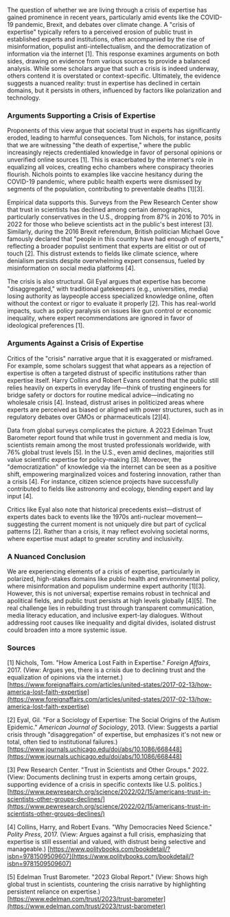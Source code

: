 The question of whether we are living through a crisis of expertise has gained prominence in recent years, particularly amid events like the COVID-19 pandemic, Brexit, and debates over climate change. A "crisis of expertise" typically refers to a perceived erosion of public trust in established experts and institutions, often accompanied by the rise of misinformation, populist anti-intellectualism, and the democratization of information via the internet [1]. This response examines arguments on both sides, drawing on evidence from various sources to provide a balanced analysis. While some scholars argue that such a crisis is indeed underway, others contend it is overstated or context-specific. Ultimately, the evidence suggests a nuanced reality: trust in expertise has declined in certain domains, but it persists in others, influenced by factors like polarization and technology.

### Arguments Supporting a Crisis of Expertise
Proponents of this view argue that societal trust in experts has significantly eroded, leading to harmful consequences. Tom Nichols, for instance, posits that we are witnessing "the death of expertise," where the public increasingly rejects credentialed knowledge in favor of personal opinions or unverified online sources [1]. This is exacerbated by the internet's role in equalizing all voices, creating echo chambers where conspiracy theories flourish. Nichols points to examples like vaccine hesitancy during the COVID-19 pandemic, where public health experts were dismissed by segments of the population, contributing to preventable deaths [1][3].

Empirical data supports this. Surveys from the Pew Research Center show that trust in scientists has declined among certain demographics, particularly conservatives in the U.S., dropping from 87% in 2016 to 70% in 2022 for those who believe scientists act in the public's best interest [3]. Similarly, during the 2016 Brexit referendum, British politician Michael Gove famously declared that "people in this country have had enough of experts," reflecting a broader populist sentiment that experts are elitist or out of touch [2]. This distrust extends to fields like climate science, where denialism persists despite overwhelming expert consensus, fueled by misinformation on social media platforms [4].

The crisis is also structural. Gil Eyal argues that expertise has become "disaggregated," with traditional gatekeepers (e.g., universities, media) losing authority as laypeople access specialized knowledge online, often without the context or rigor to evaluate it properly [2]. This has real-world impacts, such as policy paralysis on issues like gun control or economic inequality, where expert recommendations are ignored in favor of ideological preferences [1].

### Arguments Against a Crisis of Expertise
Critics of the "crisis" narrative argue that it is exaggerated or misframed. For example, some scholars suggest that what appears as a rejection of expertise is often a targeted distrust of specific institutions rather than expertise itself. Harry Collins and Robert Evans contend that the public still relies heavily on experts in everyday life—think of trusting engineers for bridge safety or doctors for routine medical advice—indicating no wholesale crisis [4]. Instead, distrust arises in politicized areas where experts are perceived as biased or aligned with power structures, such as in regulatory debates over GMOs or pharmaceuticals [2][4].

Data from global surveys complicates the picture. A 2023 Edelman Trust Barometer report found that while trust in government and media is low, scientists remain among the most trusted professionals worldwide, with 76% global trust levels [5]. In the U.S., even amid declines, majorities still value scientific expertise for policy-making [3]. Moreover, the "democratization" of knowledge via the internet can be seen as a positive shift, empowering marginalized voices and fostering innovation, rather than a crisis [4]. For instance, citizen science projects have successfully contributed to fields like astronomy and ecology, blending expert and lay input [4].

Critics like Eyal also note that historical precedents exist—distrust of experts dates back to events like the 1970s anti-nuclear movement—suggesting the current moment is not uniquely dire but part of cyclical patterns [2]. Rather than a crisis, it may reflect evolving societal norms, where expertise must adapt to greater scrutiny and inclusivity.

### A Nuanced Conclusion
We are experiencing elements of a crisis of expertise, particularly in polarized, high-stakes domains like public health and environmental policy, where misinformation and populism undermine expert authority [1][3]. However, this is not universal; expertise remains robust in technical and apolitical fields, and public trust persists at high levels globally [4][5]. The real challenge lies in rebuilding trust through transparent communication, media literacy education, and inclusive expert-lay dialogues. Without addressing root causes like inequality and digital divides, isolated distrust could broaden into a more systemic issue.

### Sources
[1] Nichols, Tom. "How America Lost Faith in Expertise." *Foreign Affairs*, 2017. (View: Argues yes, there is a crisis due to declining trust and the equalization of opinions via the internet.) [https://www.foreignaffairs.com/articles/united-states/2017-02-13/how-america-lost-faith-expertise](https://www.foreignaffairs.com/articles/united-states/2017-02-13/how-america-lost-faith-expertise)  

[2] Eyal, Gil. "For a Sociology of Expertise: The Social Origins of the Autism Epidemic." *American Journal of Sociology*, 2013. (View: Suggests a partial crisis through "disaggregation" of expertise, but emphasizes it's not new or total, often tied to institutional failures.) [https://www.journals.uchicago.edu/doi/abs/10.1086/668448](https://www.journals.uchicago.edu/doi/abs/10.1086/668448)  

[3] Pew Research Center. "Trust in Scientists and Other Groups." 2022. (View: Documents declining trust in experts among certain groups, supporting evidence of a crisis in specific contexts like U.S. politics.) [https://www.pewresearch.org/science/2022/02/15/americans-trust-in-scientists-other-groups-declines/](https://www.pewresearch.org/science/2022/02/15/americans-trust-in-scientists-other-groups-declines/)  

[4] Collins, Harry, and Robert Evans. "Why Democracies Need Science." *Polity Press*, 2017. (View: Argues against a full crisis, emphasizing that expertise is still essential and valued, with distrust being selective and manageable.) [https://www.politybooks.com/bookdetail/?isbn=9781509509607](https://www.politybooks.com/bookdetail/?isbn=9781509509607)  

[5] Edelman Trust Barometer. "2023 Global Report." (View: Shows high global trust in scientists, countering the crisis narrative by highlighting persistent reliance on expertise.) [https://www.edelman.com/trust/2023/trust-barometer](https://www.edelman.com/trust/2023/trust-barometer)